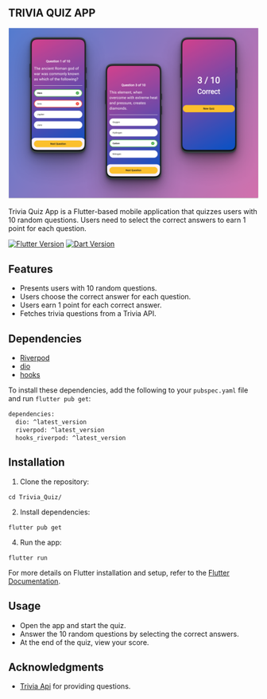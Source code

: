 ## TRIVIA QUIZ APP

![Banner Image](images/TriviaQuizApp.png)

Trivia Quiz App is a Flutter-based mobile application that quizzes users with 10 random questions. Users need to select the correct answers to earn 1 point for each question.

[![Flutter Version](https://img.shields.io/badge/Flutter-latest-blue.svg)](https://flutter.dev/docs/get-started/install)
[![Dart Version](https://img.shields.io/badge/Dart-latest-blue.svg)](https://dart.dev/get-dart)

## Features

- Presents users with 10 random questions.
- Users choose the correct answer for each question.
- Users earn 1 point for each correct answer.
- Fetches trivia questions from a Trivia API.

## Dependencies

- [Riverpod](https://pub.dev/packages/flutter_riverpod)
- [dio](https://pub.dev/packages/dio)
- [hooks](https://pub.dev/packages/hooks_riverpod)

To install these dependencies, add the following to your `pubspec.yaml` file and run `flutter pub get`:

```
dependencies:
  dio: ^latest_version
  riverpod: ^latest_version
  hooks_riverpod: ^latest_version
```

## Installation

1. Clone the repository:

```https://github.com/SanketRSalve/Trivia_Quiz.git
cd Trivia_Quiz/
```

2. Install dependencies:

```
flutter pub get
```

4. Run the app:

```
flutter run
```

For more details on Flutter installation and setup, refer to the [Flutter Documentation](https://docs.flutter.dev/get-started/install).

## Usage

- Open the app and start the quiz.
- Answer the 10 random questions by selecting the correct answers.
- At the end of the quiz, view your score.

## Acknowledgments

- [Trivia Api](https://opentdb.com/api_config.php) for providing questions.
